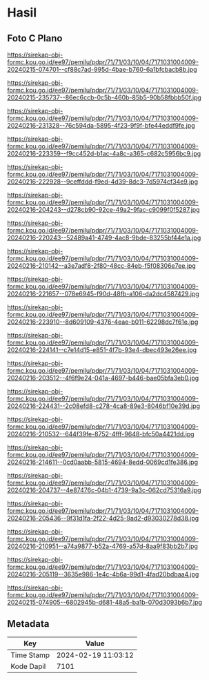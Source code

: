 # Hasil

## Foto C Plano

https://sirekap-obj-formc.kpu.go.id/ee97/pemilu/pdpr/71/71/03/10/04/7171031004009-20240215-074701--cf88c7ad-995d-4bae-b760-6a1bfcbacb8b.jpg

https://sirekap-obj-formc.kpu.go.id/ee97/pemilu/pdpr/71/71/03/10/04/7171031004009-20240215-235737--86ec6ccb-0c5b-460b-85b5-90b58fbbb50f.jpg

https://sirekap-obj-formc.kpu.go.id/ee97/pemilu/pdpr/71/71/03/10/04/7171031004009-20240216-231328--76c594da-5895-4f23-9f9f-bfe44eddf9fe.jpg

https://sirekap-obj-formc.kpu.go.id/ee97/pemilu/pdpr/71/71/03/10/04/7171031004009-20240216-223359--f9cc452d-b1ac-4a8c-a365-c682c5956bc9.jpg

https://sirekap-obj-formc.kpu.go.id/ee97/pemilu/pdpr/71/71/03/10/04/7171031004009-20240216-222928--9ceffddd-f9ed-4d39-8dc3-7d5974cf34e9.jpg

https://sirekap-obj-formc.kpu.go.id/ee97/pemilu/pdpr/71/71/03/10/04/7171031004009-20240216-204243--d278cb90-92ce-49a2-9fac-c9099f0f5287.jpg

https://sirekap-obj-formc.kpu.go.id/ee97/pemilu/pdpr/71/71/03/10/04/7171031004009-20240216-220243--52489a41-4749-4ac8-9bde-83255bf44e1a.jpg

https://sirekap-obj-formc.kpu.go.id/ee97/pemilu/pdpr/71/71/03/10/04/7171031004009-20240216-210142--a3e7adf8-2f80-48cc-84eb-f5f08306e7ee.jpg

https://sirekap-obj-formc.kpu.go.id/ee97/pemilu/pdpr/71/71/03/10/04/7171031004009-20240216-221657--078e6945-f90d-48fb-a106-da2dc4587429.jpg

https://sirekap-obj-formc.kpu.go.id/ee97/pemilu/pdpr/71/71/03/10/04/7171031004009-20240216-223910--8d609109-4376-4eae-b011-62298dc7f61e.jpg

https://sirekap-obj-formc.kpu.go.id/ee97/pemilu/pdpr/71/71/03/10/04/7171031004009-20240216-224141--c7e14d15-e851-4f7b-93e4-dbec493e26ee.jpg

https://sirekap-obj-formc.kpu.go.id/ee97/pemilu/pdpr/71/71/03/10/04/7171031004009-20240216-203512--4f6f9e24-041a-4697-b446-bae05bfa3eb0.jpg

https://sirekap-obj-formc.kpu.go.id/ee97/pemilu/pdpr/71/71/03/10/04/7171031004009-20240216-224431--2c08efd8-c278-4ca8-89e3-8046bf10e39d.jpg

https://sirekap-obj-formc.kpu.go.id/ee97/pemilu/pdpr/71/71/03/10/04/7171031004009-20240216-210532--644f39fe-8752-4fff-9648-bfc50a4421dd.jpg

https://sirekap-obj-formc.kpu.go.id/ee97/pemilu/pdpr/71/71/03/10/04/7171031004009-20240216-214611--0cd0aabb-5815-4694-8edd-0069cd1fe386.jpg

https://sirekap-obj-formc.kpu.go.id/ee97/pemilu/pdpr/71/71/03/10/04/7171031004009-20240216-204737--4e87476c-04b1-4739-9a3c-062cd75316a9.jpg

https://sirekap-obj-formc.kpu.go.id/ee97/pemilu/pdpr/71/71/03/10/04/7171031004009-20240216-205436--9f31d1fa-2f22-4d25-9ad2-d93030278d38.jpg

https://sirekap-obj-formc.kpu.go.id/ee97/pemilu/pdpr/71/71/03/10/04/7171031004009-20240216-210951--a74a9877-b52a-4769-a57d-8aa9f83bb2b7.jpg

https://sirekap-obj-formc.kpu.go.id/ee97/pemilu/pdpr/71/71/03/10/04/7171031004009-20240216-205119--3635e986-1e4c-4b6a-99d1-4fad20bdbaa4.jpg

https://sirekap-obj-formc.kpu.go.id/ee97/pemilu/pdpr/71/71/03/10/04/7171031004009-20240215-074905--6802945b-d681-48a5-ba1b-070d3093b6b7.jpg


## Metadata

| Key        | Value               |
| ---------- | ------------------- |
| Time Stamp | 2024-02-19 11:03:12 |
| Kode Dapil | 7101                |




